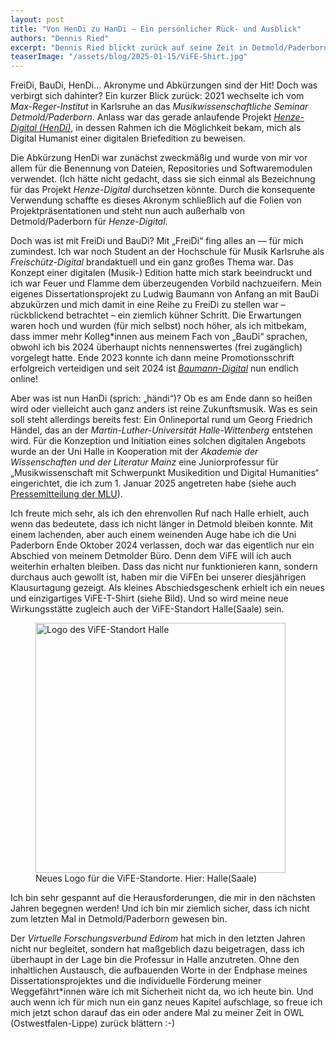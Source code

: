 ```yaml
---
layout: post
title: "Von HenDi zu HanDi – Ein persönlicher Rück- und Ausblick"
authors: "Dennis Ried"
excerpt: "Dennis Ried blickt zurück auf seine Zeit in Detmold/Paderborn und berichtet von einem neuen Standort des ViFE"
teaserImage: "/assets/blog/2025-01-15/ViFE-Shirt.jpg"
---
```


FreiDi, BauDi, HenDi... Akronyme und Abkürzungen sind der Hit! Doch was verbirgt sich dahinter? Ein kurzer Blick zurück: 2021 wechselte ich vom *Max-Reger-Institut* in Karlsruhe an das *Musikwissenschaftliche Seminar Detmold/Paderborn*. Anlass war das gerade anlaufende Projekt [*Henze-Digital (HenDi)*](https://henze-digital.zenmem.de/ "Webseite von Henze-Digital"), in dessen Rahmen ich die Möglichkeit bekam, mich als Digital Humanist einer digitalen Briefedition zu beweisen.

Die Abkürzung HenDi war zunächst zweckmäßig und wurde von mir vor allem für die Benennung von Dateien, Repositories und Softwaremodulen verwendet. (Ich hätte nicht gedacht, dass sie sich einmal als Bezeichnung für das Projekt *Henze-Digital* durchsetzen könnte. Durch die konsequente Verwendung schaffte es dieses Akronym schließlich auf die Folien von Projektpräsentationen und steht nun auch außerhalb von Detmold/Paderborn für *Henze-Digital*.

Doch was ist mit FreiDi und BauDi? Mit „FreiDi“ fing alles an — für mich zumindest. Ich war noch Student an der Hochschule für Musik Karlsruhe als *Freischütz-Digital* brandaktuell und ein ganz großes Thema war. Das Konzept einer digitalen (Musik-) Edition hatte mich stark beeindruckt und ich war Feuer und Flamme dem überzeugenden Vorbild nachzueifern. Mein eigenes Dissertationsprojekt zu Ludwig Baumann von Anfang an mit BauDi abzukürzen und mich damit in eine Reihe zu FreiDi zu stellen war – rückblickend betrachtet – ein ziemlich kühner Schritt. Die Erwartungen waren hoch und wurden (für mich selbst) noch höher, als ich mitbekam, dass immer mehr Kolleg\*innen aus meinem Fach von „BauDi“ sprachen, obwohl ich bis 2024 überhaupt nichts nennenswertes (frei zugänglich) vorgelegt hatte. Ende 2023 konnte ich dann meine Promotionsschrift erfolgreich verteidigen und seit 2024 ist [*Baumann-Digital*](https://baumann-digital.de/index.html "Webseite von Baumann-Digital") nun endlich online!

Aber was ist nun HanDi (sprich: „händi“)? Ob es am Ende dann so heißen wird oder vielleicht auch ganz anders ist reine Zukunftsmusik. Was es sein soll steht allerdings bereits fest: Ein Onlineportal rund um Georg Friedrich Händel, das an der *Martin-Luther-Universität Halle-Wittenberg* entstehen wird. Für die Konzeption und Initiation eines solchen digitalen Angebots wurde an der Uni Halle in Kooperation mit der *Akademie der Wissenschaften und der Literatur Mainz* eine Juniorprofessur für „Musikwissenschaft mit Schwerpunkt Musikedition und Digital Humanities“ eingerichtet, die ich zum 1. Januar 2025 angetreten habe (siehe auch [Pressemitteilung der MLU](https://www.campus-halensis.de/artikel/dennis-ried/ "Pressemitteilung der MLU")).

Ich freute mich sehr, als ich den ehrenvollen Ruf nach Halle erhielt, auch wenn das bedeutete, dass ich nicht länger in Detmold bleiben konnte. Mit einem lachenden, aber auch einem weinenden Auge habe ich die Uni Paderborn Ende Oktober 2024 verlassen, doch war das eigentlich nur ein Abschied von meinem Detmolder Büro. Denn dem ViFE will ich auch weiterhin erhalten bleiben. Dass das nicht nur funktionieren kann, sondern durchaus auch gewollt ist, haben mir die ViFEn bei unserer diesjährigen Klausurtagung gezeigt. Als kleines Abschiedsgeschenk erhielt ich ein neues und einzigartiges ViFE-T-Shirt (siehe Bild). Und so wird meine neue Wirkungsstätte zugleich auch der ViFE-Standort Halle(Saale) sein.

<figure>
<img src="{{ '/assets/blog/2025-01-15/ViFE-Shirt.jpg' | relative_url }}" alt="Logo des ViFE-Standort Halle" style="height: 400px"/>
<br/>
<figurecaption>Neues Logo für die ViFE-Standorte. Hier:  Halle(Saale)</figurecaption>
</figure>

Ich bin sehr gespannt auf die Herausforderungen, die mir in den nächsten Jahren begegnen werden! Und ich bin mir ziemlich sicher, dass ich nicht zum letzten Mal in Detmold/Paderborn gewesen bin.

Der *Virtuelle Forschungsverbund Edirom* hat mich in den letzten Jahren nicht nur begleitet, sondern hat maßgeblich dazu beigetragen, dass ich überhaupt in der Lage bin die Professur in Halle anzutreten. Ohne den inhaltlichen Austausch, die aufbauenden Worte in der Endphase meines Dissertationsprojektes und die individuelle Förderung meiner Weggefährt\*innen wäre ich mit Sicherheit nicht da, wo ich heute bin. Und auch wenn ich für mich nun ein ganz neues Kapitel aufschlage, so freue ich mich jetzt schon darauf das ein oder andere Mal zu meiner Zeit in OWL (Ostwestfalen-Lippe) zurück blättern :-)
